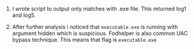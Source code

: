 1. I wrote script to output only matches with .exe file. This returned log1 and log5.

2. After further analysis i noticed that ```executable.exe``` is running with argument hidden which is suspicious. Fodhelper is also common UAC bypass technique. This means that flag is ```executable.exe```
